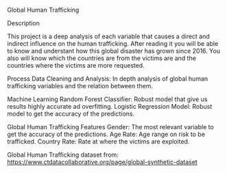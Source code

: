 Global Human Trafficking

Description

This project is a deep analysis of each variable that causes a direct and indirect influence on the human trafficking. After reading it you will be able to know and understant how this global disaster has grown since 2016. You also will know which the countries are from the victims are and the countries where the victims are more requested.

Process Data Cleaning and Analysis: In depth analysis of global human trafficking variables and the relation between them.

Machine Learning Random Forest Classifier: Robust model that give us results highly accurate ad overfitting. Logistic Regression Model: Robust model to get the accuracy of the predictions.

Global Human Trafficking Features Gender: The most relevant variable to get the accuracy of the predictions. Age Rate: Age range on risk to be trafficked. Country Rate: Rate at where the victims are exploited.

Global Human Trafficking dataset from: https://www.ctdatacollaborative.org/page/global-synthetic-dataset